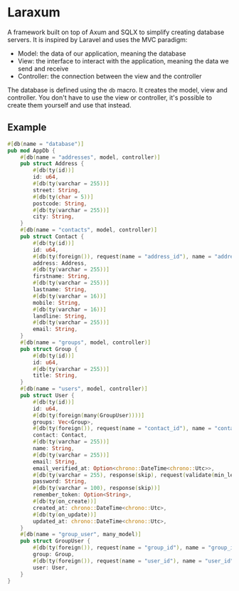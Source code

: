 # Laraxum

A framework built on top of Axum and SQLX to simplify creating database servers.
It is inspired by Laravel and uses the MVC paradigm:

- Model: the data of our application, meaning the database
- View: the interface to interact with the application, meaning the data we send and receive
- Controller: the connection between the view and the controller

The database is defined using the `db` macro. It creates the model, view and controller.
You don't have to use the view or controller, it's possible to create them yourself and
use that instead.

## Example

```rs
#[db(name = "database")]
pub mod AppDb {
    #[db(name = "addresses", model, controller)]
    pub struct Address {
        #[db(ty(id))]
        id: u64,
        #[db(ty(varchar = 255))]
        street: String,
        #[db(ty(char = 5))]
        postcode: String,
        #[db(ty(varchar = 255))]
        city: String,
    }
    #[db(name = "contacts", model, controller)]
    pub struct Contact {
        #[db(ty(id))]
        id: u64,
        #[db(ty(foreign()), request(name = "address_id"), name = "address_id")]
        address: Address,
        #[db(ty(varchar = 255))]
        firstname: String,
        #[db(ty(varchar = 255))]
        lastname: String,
        #[db(ty(varchar = 16))]
        mobile: String,
        #[db(ty(varchar = 16))]
        landline: String,
        #[db(ty(varchar = 255))]
        email: String,
    }
    #[db(name = "groups", model, controller)]
    pub struct Group {
        #[db(ty(id))]
        id: u64,
        #[db(ty(varchar = 255))]
        title: String,
    }
    #[db(name = "users", model, controller)]
    pub struct User {
        #[db(ty(id))]
        id: u64,
        #[db(ty(foreign(many(GroupUser))))]
        groups: Vec<Group>,
        #[db(ty(foreign()), request(name = "contact_id"), name = "contact_id")]
        contact: Contact,
        #[db(ty(varchar = 255))]
        name: String,
        #[db(ty(varchar = 255))]
        email: String,
        email_verified_at: Option<chrono::DateTime<chrono::Utc>>,
        #[db(ty(varchar = 255), response(skip), request(validate(min_len(12))))]
        password: String,
        #[db(ty(varchar = 100), response(skip))]
        remember_token: Option<String>,
        #[db(ty(on_create))]
        created_at: chrono::DateTime<chrono::Utc>,
        #[db(ty(on_update))]
        updated_at: chrono::DateTime<chrono::Utc>,
    }
    #[db(name = "group_user", many_model)]
    pub struct GroupUser {
        #[db(ty(foreign()), request(name = "group_id"), name = "group_id")]
        group: Group,
        #[db(ty(foreign()), request(name = "user_id"), name = "user_id")]
        user: User,
    }
}
```
